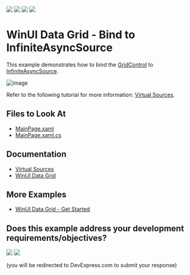 <!-- default badges list -->
![](https://img.shields.io/endpoint?url=https://codecentral.devexpress.com/api/v1/VersionRange/485347487/22.1.3%2B)
[![](https://img.shields.io/badge/Open_in_DevExpress_Support_Center-FF7200?style=flat-square&logo=DevExpress&logoColor=white)](https://supportcenter.devexpress.com/ticket/details/T1084586)
[![](https://img.shields.io/badge/📖_How_to_use_DevExpress_Examples-e9f6fc?style=flat-square)](https://docs.devexpress.com/GeneralInformation/403183)
[![](https://img.shields.io/badge/💬_Leave_Feedback-feecdd?style=flat-square)](#does-this-example-address-your-development-requirementsobjectives)
<!-- default badges end -->
# WinUI Data Grid - Bind to InfiniteAsyncSource

This example demonstrates how to bind the [GridControl](http://docs.devexpress.com/WinUI/DevExpress.WinUI.Grid.GridControl) to [InfiniteAsyncSource](http://docs.devexpress.com/WinUI/DevExpress.WinUI.Grid.InfiniteAsyncSource).

![image](https://user-images.githubusercontent.com/65009440/165083739-a21b5fa7-95bf-4632-ab93-7d6c7e12c49f.png) 

Refer to the following tutorial for more information: [Virtual Sources](http://docs.devexpress.com/WinUI/100312/controls/data-grid/bind-to-data/virtual-sources?v=22.1).

## Files to Look At

- [MainPage.xaml](./CS/GridInfiniteAsyncSource/GridInfiniteAsyncSource/MainPage.xaml)
- [MainPage.xaml.cs](./CS/GridInfiniteAsyncSource/GridInfiniteAsyncSource/MainPage.xaml.cs)

## Documentation

- [Virtual Sources](http://docs.devexpress.com/WinUI/100312/controls/data-grid/bind-to-data/virtual-sources?v=22.1)
- [WinUI Data Grid](http://docs.devexpress.com/WinUI/102040/controls/data-grid)

## More Examples

- [WinUI Data Grid - Get Started](https://github.com/DevExpress-Examples/winui-grid-get-started)
<!-- feedback -->
## Does this example address your development requirements/objectives?

[<img src="https://www.devexpress.com/support/examples/i/yes-button.svg"/>](https://www.devexpress.com/support/examples/survey.xml?utm_source=github&utm_campaign=winui-grid-virtual-sources&~~~was_helpful=yes) [<img src="https://www.devexpress.com/support/examples/i/no-button.svg"/>](https://www.devexpress.com/support/examples/survey.xml?utm_source=github&utm_campaign=winui-grid-virtual-sources&~~~was_helpful=no)

(you will be redirected to DevExpress.com to submit your response)
<!-- feedback end -->
